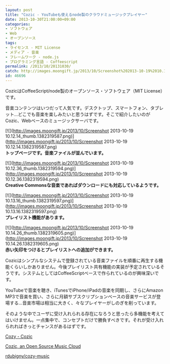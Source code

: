 ```yaml
---
layout: post
title: "Cozic - YouTubeも使えるnode製のクラウドミュージックプレイヤー"
date: 2013-10-30T21:00:00+09:00
categories:
- ソフトウェア
- Web
- オープンソース
tags: 
- ライセンス - MIT License
- メディア - 音楽
- フレームワーク - node.js
- プログラミング言語 - Coffeescript
permalink: /2013/10/20131030/
catch: http://images.moongift.jp/2013/10/Screenshot%202013-10-19%2010.13.16_thumb.1382319597.png
id: 46696
---
```

CozicはCoffeeScript/node製のオープンソース・ソフトウェア（MIT License）です。

  
  

音楽コンテンツはいつだって人気です。デスクトップ、スマートフォン、タブレット…どこでも音楽を楽しみたいと思うはずです。そこで紹介したいのがCozic、Webベースのミュージックサーバです。

  

[![](http://images.moongift.jp/2013/10/Screenshot 2013-10-19 10.12.14_thumb.1382319587.png)](http://images.moongift.jp/2013/10/Screenshot 2013-10-19 10.12.14.1382319587.png)  
**トップページです。音楽ファイルが並んでいます。**

  

[![](http://images.moongift.jp/2013/10/Screenshot 2013-10-19 10.12.36_thumb.1382319594.png)](http://images.moongift.jp/2013/10/Screenshot 2013-10-19 10.12.36.1382319594.png)  
**Creative Commonsな音楽であればダウンロードにも対応しているようです。**

  

[![](http://images.moongift.jp/2013/10/Screenshot 2013-10-19 10.13.16_thumb.1382319597.png)](http://images.moongift.jp/2013/10/Screenshot 2013-10-19 10.13.16.1382319597.png)  
**プレイリスト機能があります。**

  

[![](http://images.moongift.jp/2013/10/Screenshot 2013-10-19 10.14.26_thumb.1382319605.png)](http://images.moongift.jp/2013/10/Screenshot 2013-10-19 10.14.26.1382319605.png)  
**赤い矢印をつけるとプレイリストへの追加ができます。**

  

Cozicはシンプルなシステムで登録されている音楽ファイルを順番に再生する機能くらいしかありません。今後プレイリスト共有機能の実装が予定されているそうです。システムとしてはCoffeeScriptベースで作られているのが興味深いです。

  

YouTubeで音楽を聴き、iTunesでiPhone/iPadの音楽を同期し、さらにAmazon MP3で音楽を買い、さらに月額サブスクリプションベースの音楽サービスが登場する…音楽市場は相当に大きく、々なプレイヤーがしのぎを削っています。

  

そのような中でユーザに受け入れられる存在になろうと思ったら多機能を考えてはいけません。一点集中で、コンセプトだけで勝負すべきです。それが受け入れられればきっとチャンスがあるはずです。

  

[Cozy - Cozic](https://demo.cozycloud.cc/#apps/cozic/)

  

[Cozic, an Open Source Music Cloud](http://rdubigny.github.io/cozy-music/)

  
  

[rdubigny/cozy-music](https://github.com/rdubigny/cozy-music)

